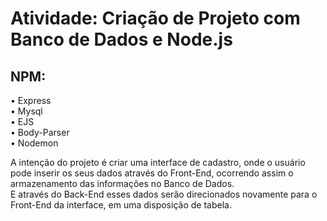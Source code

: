 <h1>Atividade: Criação de Projeto com Banco de Dados e Node.js</h1>

<h2>NPM:</h2>
• Express<br>
• Mysql<br>
• EJS<br>
• Body-Parser<br>
• Nodemon<br>

<p>A intenção do projeto é criar uma interface de cadastro, onde o usuário pode inserir os seus dados através do Front-End, ocorrendo assim o armazenamento das informações no Banco de Dados.<br>E através do Back-End esses dados serão direcionados novamente para o Front-End da interface, em uma disposição de tabela.</p>